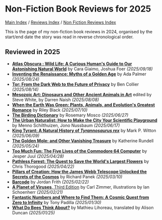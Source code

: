 # Non-Fiction Book Reviews for 2025

[Main Index](../../../README.md) / [Reviews Index](../../README.md) / [Non Fiction Reviews Index](../README.md)

This is the page of my non-fiction book reviews in 2024, organised by the start/end date the story was read in reverse chronological order.

## Reviewed in 2025

- [**Atlas Obscura : Wild Life: A Curious Human's Guide to Our Astonishing Natural World**](20250918-AtlasObscuraWildLife.md) by Cara Giaimo, Joshua Foer *(2025/09/18)*
- [**Inventing the Renaissance: Myths of a Golden Age**](20250824-InventingRenaissance.md) by Ada Palmer *(2025/08/24)*
- [**Tor: From the Dark Web to the Future of Privacy**](20250814-Tor.md) by Ben Collier *(2025/08/14)*
- [**Mesozoic Art: Dinosaurs and Other Ancient Animals in Art**](20250808-MesozoicArt.md) edited by Steve White, by Darren Naish *(2025/08/08)*
- [**When the Earth Was Green: Plants, Animals, and Evolution's Greatest Romance**](20250710-WhenEarthWasGreen.md) by Riley Black *(2025/07/10)*
- [**The Birding Dictionary**](20250627-BirdingDictionary.md) by Rosemary Mosco *(2025/06/27)*
- [**The Urban Naturalist: How to Make the City Your Scientific Playground**](20250617-UrbanNaturalist.md) by Menno Schilthuizen, Jono Nussbaum *(2025/06/17)*
- [**King Tyrant: A Natural History of *Tyrannosaurus rex***](20250609-KingTyrant.md) by Mark P. Witton *(2025/06/09)*
- [**The Golden Mole: and Other Vanishing Treasure**](20250524-GoldenMole.md) by Katherine Rundell *(2025/05/24)*
- [**Too Much Fun: The Five Lives of the Commodore 64 Computer**](20250428-TooMuchFun.md) by Jesper Juul *(2025/04/28)*
- [**Pathless Forest: The Quest to Save the World's Largest Flowers**](20250422-PathlessForest.md) by Chris Thorogood *(2025/04/22)*
- [**Pillars of Creation: How the James Webb Telescope Unlocked the Secrets of the Cosmos**](20250310-PillarsOfCreation.md) by Richard Panek *(2025/03/10)*
- [**Barcode**](20250222-Barcode.md) by Jordan Frith *(2025/02/22)*
- [**A Planet of Viruses**, Third Edition](20250221-PlanetViruses.md) by Carl Zimmer, illustrations by Ian Schoenherr *(2025/02/21)*
- [**Fantastic Numbers and Where to Find Them: A Cosmic Quest from Zero to Infinity**](20250130-FantasticNumbers.md) by Tony Padilla *(2025/01/30)*
- [**What Do Bees Think About?**](20250125-WhatBeesThinkAbout.md) by Mathieu Lihoreau, translated by Alison Duncan *(2025/01/25)*

